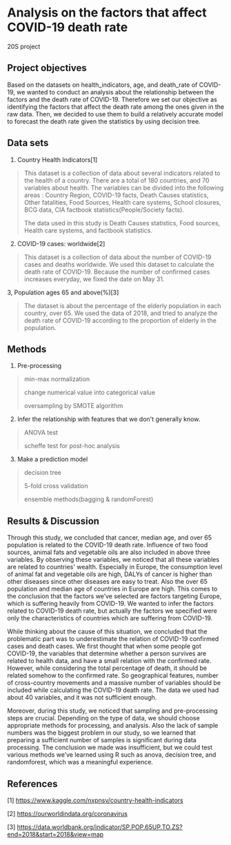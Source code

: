 # Analysis on the factors that affect COVID-19 death rate

20S project

## Project objectives

Based on the datasets on health_indicators, age, and death_rate of COVID-19, we wanted to conduct an analysis about the relationship between the factors and the death rate of COVID-19. Therefore we set our objective as identifying the factors that affect the death rate among the ones given in the raw data. Then, we decided to use them to build a relatively accurate model to forecast the death rate given the statistics by using decision tree.

## Data sets

1. Country Health Indicators[1]

> This dataset is a collection of data about several indicators related to the health of a country. There are a total of 180 countries, and 70 variables about health. The variables can be divided into the following areas : Country Region, COVID-19 facts, Death Causes statistics, Other fatalities, Food Sources, Health care systems, School closures, BCG data, CIA factbook statistics(People/Society facts). 
>
> The data used in this study is Death Causes statistics, Food sources, Health care systems, and factbook statistics.

2. COVID-19 cases: worldwide[2]

> This dataset is a collection of data about the number of COVID-19 cases and deaths worldwide. We used this dataset to calculate the death rate of COVID-19. Because the number of confirmed cases increases everyday, we fixed the date on May 31.

3, Population ages 65 and above(%)[3]

> The dataset is about the percentage of the elderly population in each country, over 65. We used the data of 2018, and tried to analyze the death rate of COVID-19 according to the proportion of elderly in the population.

## Methods

1. Pre-processing

> min-max normalization
> 
> change numerical value into categorical value
> 
> oversampling by SMOTE algorithm

2. Infer the relationship with features that we don't generally know.

> ANOVA test
> 
> scheffe test for post-hoc analysis

3. Make a prediction model

> decision tree
> 
> 5-fold cross validation
> 
> ensemble methods(bagging & randomForest)

## Results & Discussion

Through this study, we concluded that cancer, median age, and over 65 population is related to the COVID-19 death rate. Influence of two food sources, animal fats and vegetable oils are also included in above three variables. By observing these variables, we noticed that all these variables are related to countries' wealth. Especially in Europe, the consumption level of animal fat and vegetable oils are high, DALYs of cancer is higher than other diseases since other diseases are easy to treat. Also the over 65 population and median age of countries in Europe are high. This comes to the conclusion that the factors we’ve selected are factors targeting Europe, which is suffering heavily from COVID-19. We wanted to infer the factors related to COVID-19 death rate, but actually the factors we specified were only the characteristics of countries which are suffering from COVID-19.

While thinking about the cause of this situation, we concluded that the problematic part was to underestimate the relation of COVID-19 confirmed cases and death cases. We first thought that when some people got COVID-19, the variables that determine whether a person survives are related to health data, and have a small relation with the confirmed rate. However, while considering the total percentage of death, it should be related somehow to the confirmed rate. So geographical features, number of cross-country movements and a massive number of variables should be included while calculating the COVID-19 death rate. The data we used had about 40 variables, and it was not sufficient enough.

Moreover, during this study, we noticed that sampling and pre-processing steps are crucial. Depending on the type of data, we should choose appropriate methods for processing, and analysis. Also the lack of sample numbers was the biggest problem in our study, so we learned that preparing a sufficient number of samples is significant during data processing. The conclusion we made was insufficient, but we could test various methods we’ve learned using R such as anova, decision tree, and randomforest, which was a meaningful experience.


## References

[1] https://www.kaggle.com/nxpnsv/country-health-indicators

[2] https://ourworldindata.org/coronavirus 

[3] https://data.worldbank.org/indicator/SP.POP.65UP.TO.ZS?end=2018&start=2018&view=map
